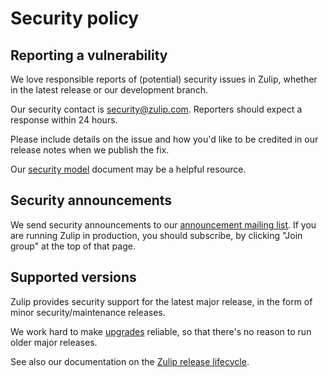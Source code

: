 # Security policy

## Reporting a vulnerability

We love responsible reports of (potential) security issues in Zulip,
whether in the latest release or our development branch.

Our security contact is security@zulip.com. Reporters should expect a
response within 24 hours.

Please include details on the issue and how you'd like to be credited
in our release notes when we publish the fix.

Our [security model][security-model] document may be a helpful
resource.

## Security announcements

We send security announcements to our [announcement mailing
list](https://groups.google.com/g/zulip-announce). If you are running
Zulip in production, you should subscribe, by clicking "Join group" at
the top of that page.

## Supported versions

Zulip provides security support for the latest major release, in the
form of minor security/maintenance releases.

We work hard to make [upgrades][upgrades] reliable, so that there's no
reason to run older major releases.

See also our documentation on the [Zulip release
lifecycle][release-lifecycle].

[security-model]: https://zulip.readthedocs.io/en/latest/production/security-model.html
[upgrades]: https://zulip.readthedocs.io/en/latest/production/upgrade-or-modify.html#upgrading-to-a-release
[release-lifecycle]: https://zulip.readthedocs.io/en/latest/overview/release-lifecycle.html
